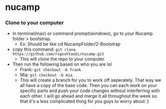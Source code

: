 # nucamp

### Clone to your computer
- In terminal(mac) or command prompt(windows), go to your Nucamp folder > bootstrap.
  - Ex: Should be like cd NucampFolder/2-Bootstrap
- copy this command: `git clone https://github.com/rsgoshtasbi/nucamp.git`
  - This will clone the repo to your computer.
- Then run the following based on who you are lol
  - Frank: `git checkout -b frank`
  - Mia: `git checkout -b mia`
  - This will create a branch for you to work off seperately. That way we all have a copy of the base code. Then you can each work on your specific parts and push your code changes without interferring with each other. I will go ahead and merge it all throughout the week so that it's a less complicated thing for you guys to worry about :)
 
